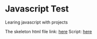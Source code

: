 # Javascript Test
 Learing javascript with projects

 The skeleton html file link: [here](https://github.com/Abrarkhan88/Javascript-Test/blob/main/skeleton.html)
 Script: [here](https://github.com/Abrarkhan88/Javascript-Test/blob/main/test.js)
